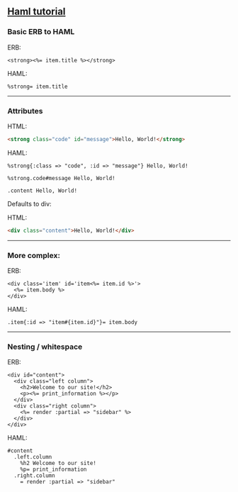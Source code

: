 ## [Haml tutorial](http://haml.info/tutorial.html)

### Basic ERB to HAML

ERB:
```erb
<strong><%= item.title %></strong>
```

HAML:
```haml
%strong= item.title
```

---

### Attributes

HTML:

```html
<strong class="code" id="message">Hello, World!</strong>
```

HAML: 
```haml
%strong{:class => "code", :id => "message"} Hello, World!
```

```haml
%strong.code#message Hello, World!
```

```haml
.content Hello, World!
```

Defaults to div:

HTML:

```html
<div class="content">Hello, World!</div>
```

---

### More complex:

ERB:

```erb
<div class='item' id='item<%= item.id %>'>
  <%= item.body %>
</div>
```

HAML:

```haml
.item{:id => "item#{item.id}"}= item.body
```

---

### Nesting / whitespace

ERB:

```erb
<div id="content">
  <div class="left column">
    <h2>Welcome to our site!</h2>
    <p><%= print_information %></p>
  </div>
  <div class="right column">
    <%= render :partial => "sidebar" %>
  </div>
</div>
```

HAML:

```haml
#content
  .left.column
    %h2 Welcome to our site!
    %p= print_information
  .right.column
    = render :partial => "sidebar"
```
